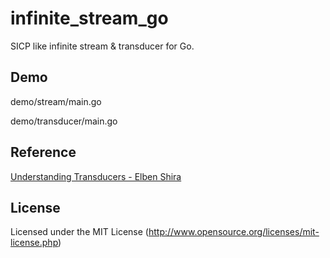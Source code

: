 # infinite_stream_go

SICP like infinite stream & transducer for Go.

## Demo

demo/stream/main.go

demo/transducer/main.go

## Reference

[Understanding Transducers - Elben Shira](http://elbenshira.com/blog/understanding-transducers/)

## License

Licensed under the MIT License (http://www.opensource.org/licenses/mit-license.php)

